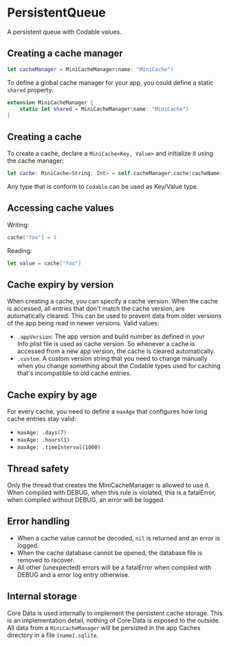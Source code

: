 # PersistentQueue

A persistent queue with Codable values.

## Creating a cache manager

```swift
let cacheManager = MiniCacheManager(name: "MiniCache")
```

To define a global cache manager for your app, you could define a static `shared` property:

```swift
extension MiniCacheManager {
    static let shared = MiniCacheManager(name: "MiniCache")
}
```

## Creating a cache

To create a cache, declare a `MiniCache<Key, Value>` and initialize it using the cache manager:

```swift
let cache: MiniCache<String, Int> = self.cacheManager.cache(cacheName: "Counter", cacheVersion: .appVersion, maxAge: .days(7))
```

Any type that is conform to `Codable` can be used as Key/Value type.

## Accessing cache values

Writing:

```swift
cache["foo"] = 1
```

Reading:

```swift
let value = cache["foo"]
```

## Cache expiry by version

When creating a cache, you can specify a cache version. When the cache is accessed, all entries that don't match the cache version, are automatically cleared. This can be used to prevent data from older versions of the app being read in newer versions. Valid values:

* `.appVersion`: The app version and build number as defined in your Info.plist file is used as cache version. So whenever a cache is accessed from a new app version, the cache is cleared automatically.
* `.custom`: A custom version string that you need to change manually when you change something about the Codable types used for caching that's incompatible to old cache entries.

## Cache expiry by age

For every cache, you need to define a `maxAge` that configures how long cache entries stay valid:

* `maxAge: .days(7)`
* `maxAge: .hours(1)`
* `maxAge: .timeInterval(1000)`

## Thread safety

Only the thread that creates the MiniCacheManager is allowed to use it. When compiled with DEBUG, when this rule is violated, this is a fatalError, when compiled without DEBUG, an error will be logged.

## Error handling

* When a cache value cannot be decoded, `nil` is returned and an error is logged.
* When the cache database cannot be opened, the database file is removed to recover.
* All other (unexpected) errors will be a fatalError when compiled with DEBUG and a error log entry otherwise.

## Internal storage

Core Data is used internally to implement the persistent cache storage. This is an implementation detail, nothing of Core Data is exposed to the outside.
All data from a `MiniCacheManager` will be persisted in the app Caches directory in a file `[name].sqlite`. 
